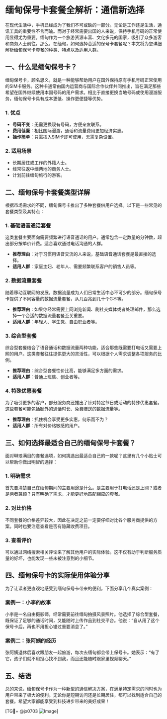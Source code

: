 # 缅甸保号卡套餐全解析：通信新选择

在现代生活中，手机已经成为了我们不可或缺的一部分。无论是工作还是生活，通讯工具的重要性不言而喻。而对于经常需要出国的人来说，保持手机号码的正常使用显得尤为重要。缅甸作为一个旅游资源丰富、文化多元的国家，吸引了众多游客和商务人士前往。那么，在缅甸，如何选择合适的保号卡套餐呢？本文将为您详细解析缅甸保号卡套餐的种类、特点以及适用人群。

## 一、什么是缅甸保号卡？

缅甸保号卡，顾名思义，就是一种能够帮助用户在国外保持原有手机号码正常使用的SIM卡服务。这种卡通常由国内运营商与国际合作伙伴共同推出，旨在满足那些希望在国外继续使用本国号码的用户需求。相比于直接更换当地号码或使用漫游服务，缅甸保号卡具有成本更低、操作更便捷等优势。

### 1. 优点
- **号码不变**：无需更换现有号码，方便亲友联系。
- **费用低廉**：相比国际漫游，通话和流量费用更加经济实惠。
- **操作简单**：只需插入SIM卡即可使用，无需复杂设置。

### 2. 适用场景
- 长期居住或工作的外籍人士。
- 经常往返中缅两地的商务人士。
- 计划前往缅甸旅行的游客。

## 二、缅甸保号卡套餐类型详解

根据市场需求的不同，缅甸保号卡推出了多种套餐供用户选择。以下是一些常见的套餐类型及其特点：

### 1. 基础语音通话套餐
这类套餐主要面向需要频繁进行语音通话的用户。通常包含一定数量的分钟数，超出部分按单价计费。适合喜欢通过电话沟通的人群。

- **推荐理由**：对于习惯用语音交流的人来说，基础语音通话套餐是最直接的选择。
- **适用人群**：家庭主妇、老年人、需要频繁联系客户的销售人员等。

### 2. 数据流量套餐
随着移动互联网的发展，数据流量成为人们日常生活中必不可少的部分。缅甸保号卡提供了不同容量的数据流量套餐，从几百兆到几十个G不等。

- **推荐理由**：如果你经常需要上网浏览新闻、刷社交媒体或者处理邮件，那么选择一个合适的数据流量套餐至关重要。
- **适用人群**：年轻人、学生党、自由职业者等。

### 3. 综合型套餐
综合型套餐结合了语音通话和数据流量两种功能，适合那些既需要打电话又需要上网的用户。这类套餐往往提供更大的灵活性，可以根据个人需求调整各项服务的比例。

- **推荐理由**：综合型套餐性价比高，能够满足多方面的需求。
- **适用人群**：普通上班族、创业者等。

### 4. 特殊优惠套餐
为了吸引更多的客户，部分服务商还推出了针对特定节日或活动的特殊优惠套餐。这些套餐可能包括额外的通话时长、免费赠送的数据流量等。

- **推荐理由**：抓住机会享受更多实惠，何乐而不为？
- **适用人群**：所有对价格敏感的用户。

## 三、如何选择最适合自己的缅甸保号卡套餐？

面对琳琅满目的套餐选项，如何挑选出最适合自己的一款呢？这里有几个小贴士可以帮助你做出明智的选择：

### 1. 明确需求
首先要清楚自己在缅甸期间的主要用途是什么。是主要用于打电话还是上网？或者是两者兼顾？只有明确了需求，才能更好地匹配相应的套餐。

### 2. 对比价格
不同套餐的价格差异较大，因此在决定之前一定要仔细对比各个服务商提供的方案。同时也要注意查看是否有隐藏收费项目。

### 3. 查看评价
可以通过网络搜索相关评论来了解其他用户的实际体验。这不仅有助于判断服务质量的好坏，也能发现一些未被注意到的小细节。

## 四、缅甸保号卡的实际使用体验分享

为了让读者更直观地感受到缅甸保号卡带来的便利，下面分享几个真实案例：

### 案例一：小李的故事
小李是一名自由摄影师，经常需要前往缅甸拍摄风景照片。他选择了综合型套餐，既保证了足够的通话时间，又能随时上传作品到社交平台。他说：“自从用了这个保号卡后，再也不用担心错过重要消息了。”

### 案例二：张阿姨的经历
张阿姨退休后喜欢跟朋友一起旅游，每次去缅甸都会带上保号卡。她表示：“有了它，孩子们就不用担心找不到我，而且还能随时跟家里视频聊天。”

## 五、结语

总的来说，缅甸保号卡作为一种新型的通信解决方案，在满足特定需求的同时也为用户带来了极大的便利。无论你是短期访问还是长期居住，都可以找到适合自己的套餐。希望大家都能享受到科技进步带来的美好成果！

[TG💪+ @jx0703 ![Image](https://github.com/user-attachments/assets/dbca1d08-cadb-493c-b0ec-ad6f7a83f270)]